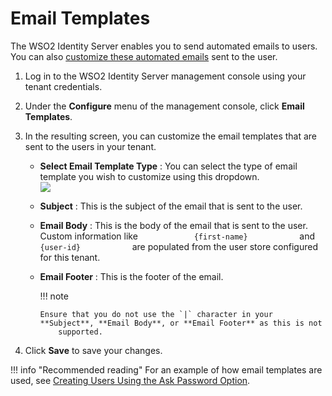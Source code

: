 # Email Templates

The WSO2 Identity Server enables you to send automated emails to users.
You can also [customize these automated
emails](../../using-wso2-identity-server/customizing-automated-emails) sent to the user.

1.  Log in to the WSO2 Identity Server management console using your
    tenant credentials.
2.  Under the **Configure** menu of the management console, click
    **Email Templates**.
3.  In the resulting screen, you can customize the email templates that
    are sent to the users in your tenant.

    -   **Select Email Template Type** : You can select the type of
        email template you wish to customize using this dropdown.  
        ![]( ../../assets/img/using-wso2-identity-server/email-template-dropdown.png)
    -   **Subject** : This is the subject of the email that is sent to
        the user.
    -   **Email Body** : This is the body of the email that is sent to
        the user. Custom information like
        `             {first-name}            ` and
        `             {user-id}            ` are populated from the user
        store configured for this tenant.
    -   **Email Footer** : This is the footer of the email.

        !!! note
        
            Ensure that you do not use the `|` character in your **Subject**, **Email Body**, or **Email Footer** as this is not
                supported.         

4.  Click **Save** to save your changes.

!!! info "Recommended reading" 
    For an example of how email templates are used, see [Creating Users
    Using the Ask Password
    Option](../../using-wso2-identity-server/creating-users-using-the-ask-passwordOption_).
